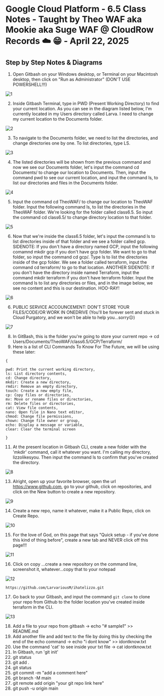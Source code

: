 # Google Cloud Platform - 6.5 Class Notes - Taught by Theo WAF aka Mookie aka Suge WAF @ CloudRow Records ☁️ 😁  - April 22, 2025

## Step by Step Notes & Diagrams

1. Open Gitbash on your Windows desktop, or Terminal on your Macintosh desktop, then click on "Run as Administrator" (DON'T USE POWERSHELL!!!)

![1](https://github.com/user-attachments/assets/0a57e1f0-8069-43e8-a689-42cb9e08f1e7)

   
2. Inside Gitbash Terminal, type in PWD (Present Working Directory) to find your current location. As you can see in the diagram listed below, I'm currently located in my Users directory called Larva. I need to change my current location to the Documents folder. 

![2](https://github.com/user-attachments/assets/d13c0752-5233-4f8b-8c97-bc97dc8081aa)


3. To navigate to the Documents folder, we need to list the directories, and change directories one by one. To list directories, type LS. 

![3](https://github.com/user-attachments/assets/8a2f1c2d-6062-4e1c-85b8-5ef901d9b0f1)

4. The listed directories will be shown from the previous command and now we see our Documents folder, let's input the command cd Documents/ to change our location to Documents. Then, input the command pwd to see our current location, and input the command ls, to list our directories and files in the Documents folder. 

![4](https://github.com/user-attachments/assets/3711a9f7-f8fa-4aa1-a7ea-1a609b8103f5)

5. Input the command cd TheoWAF/ to change our location to TheoWAF folder. Input the following command ls, to list the directories in the TheoWAF folder. We're looking for the folder called class6.5. So input the command cd class6.5/ to change directory location to that folder.

![5](https://github.com/user-attachments/assets/061f6296-e38e-4781-9cec-9c4faa9681e2)

6. Now that we're inside the class6.5 folder, let's input the command ls to list directories inside of that folder and we see a folder called gcp. SIDENOTE: If you don't have a directory named GCP, input the following comamnd mkdir gcp if you don't have gcp folder. We want to go to that folder, so input the command cd gcp/. Type ls to list the directories inside of the gcp folder. We see a folder called terraform, input the command cd terraform/ to go to that location. ANOTHER SIDENOTE: If you don't have the directory inside named Terraform, input the command mkdir terraform if you don't have terraform folder. Input the command ls to list any directories or files, and in the image below, we see no content and this is our destination. HOO-RAY!

![6](https://github.com/user-attachments/assets/e23fb97c-07f8-41f4-9c59-6b6f9e811d4d)

6. PUBLIC SERVICE ACCOUNCEMENT: DON'T STORE YOUR FILES/CODE/OR WORK IN ONEDRIVE (You'll be forever sent and stuck in Cloud Purgatory, and we won't be able to help you...sorry☹️)

![7](https://github.com/user-attachments/assets/e2bc4b36-4a3e-44b4-ae34-d173987a3261)



8. In GitBash, this is the folder you're going to store your current repo -> cd Users/Documents/TheoWAF/class6.5/GCP/Terraform/
9. Here is a list of CLI Commands To Know For The Future, we will be using these later:

```
{

pwd: Print the current working directory,
ls: List directory contents,
cd: Change directory,
mkdir: Create a new directory,
rmdir: Remove an empty directory,
touch: Create a new empty file,
cp: Copy files or directories,
mv: Move or rename files or directories,
rm: Delete files or directories,
cat: View file contents,
nano: Open file in Nano text editor,
chmod: Change file permissions,
chown: Change file owner or group,
echo: Display a message or variable,
clear: Clear the terminal screen

}
```

11. At the present location in Gitbash CLI, create a new folder with the 'mkdir' command, call it whatever you want. I'm calling my directory, lizzolikesyou. Then input the command ls to confirm that you've created the directory.

![8](https://github.com/user-attachments/assets/312a8db5-c38b-4f62-8e2b-d159679201de)


13. Alright, open up your favorite browser, open the url https://www.github.com, go to your github, click on repositories, and click on the New button to create a new repository.

![9](https://github.com/user-attachments/assets/c2c1e115-5723-446b-be87-12b650a4f766)


14. Create a new repo, name it whatever, make it a Public Repo, click on Create Repo.

![10](https://github.com/user-attachments/assets/894e20de-248c-497c-9bd0-61be09e78cdf)

15. For the love of God, on this page that says "Quick setup - if you've done this kind of thing before", create a new tab and NEVER click off this page!!!

![11](https://github.com/user-attachments/assets/bd7254db-77af-4acd-b779-e4f96c77f9be)


16. Click on copy ...create a new repository on the command line, screenshot it, whatever...copy that to your notepad

![12](https://github.com/user-attachments/assets/839044eb-54b5-4f91-881c-2a49b879b5f9)

` https://github.com/LarvariousM/ihatelizzo.git `

17. Go back to your Gitbash, and input the command `git clone` to clone your repo from Github to the folder location you've created inside terraform in the CLI.

![13](https://github.com/user-attachments/assets/cd9cb327-31f1-45da-9d54-18fbfa365618)

18. Add a file to your repo from gitbash -> echo "# sample1" >> README.md
19. Add another file and add text to the file by doing this by checking the end of the echo command -> echo "i dont know" >> idontknow.txt
20. Use the command 'cat' to see inside your txt file -> cat idontknow.txt
21. In Gitbash, run 'git init'
22. git status
23. git add .
24. git status
25. git commit -m "add a comment here"
26. git branch -M main
27. git remote add origin "your git repo link here"
28. git push -u origin main
